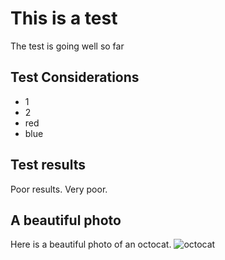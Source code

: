 # This is a test
The test is going well so far
## Test Considerations
- 1
- 2
- red
- blue
## Test results
Poor results. Very poor.
## A beautiful photo
Here is a beautiful photo of an octocat.
![octocat](https://octodex.github.com/images/yaktocat.png)

